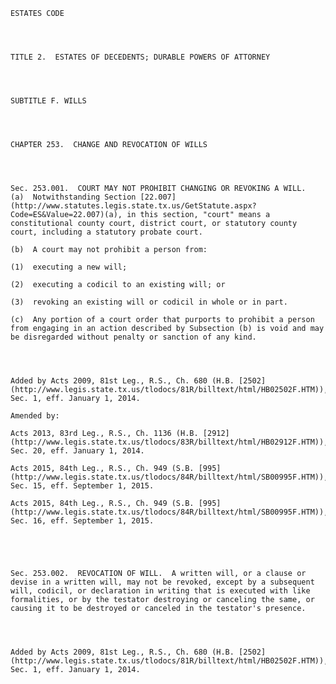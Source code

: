 ﻿
    
    
    	
    					
    
    
    ESTATES CODE
    
      
    
    
    TITLE 2.  ESTATES OF DECEDENTS; DURABLE POWERS OF ATTORNEY
    
      
    
    
    SUBTITLE F. WILLS
    
      
    
    
    CHAPTER 253.  CHANGE AND REVOCATION OF WILLS
    
      
    
    
    Sec. 253.001.  COURT MAY NOT PROHIBIT CHANGING OR REVOKING A WILL.  (a)  Notwithstanding Section [22.007](http://www.statutes.legis.state.tx.us/GetStatute.aspx?Code=ES&Value=22.007)(a), in this section, "court" means a constitutional county court, district court, or statutory county court, including a statutory probate court.
    
    (b)  A court may not prohibit a person from:
    
    (1)  executing a new will;
    
    (2)  executing a codicil to an existing will; or
    
    (3)  revoking an existing will or codicil in whole or in part.
    
    (c)  Any portion of a court order that purports to prohibit a person from engaging in an action described by Subsection (b) is void and may be disregarded without penalty or sanction of any kind.
    
    
    
    
    Added by Acts 2009, 81st Leg., R.S., Ch. 680 (H.B. [2502](http://www.legis.state.tx.us/tlodocs/81R/billtext/html/HB02502F.HTM)), Sec. 1, eff. January 1, 2014.
    
    Amended by: 
    
    Acts 2013, 83rd Leg., R.S., Ch. 1136 (H.B. [2912](http://www.legis.state.tx.us/tlodocs/83R/billtext/html/HB02912F.HTM)), Sec. 20, eff. January 1, 2014.
    
    Acts 2015, 84th Leg., R.S., Ch. 949 (S.B. [995](http://www.legis.state.tx.us/tlodocs/84R/billtext/html/SB00995F.HTM)), Sec. 15, eff. September 1, 2015.
    
    Acts 2015, 84th Leg., R.S., Ch. 949 (S.B. [995](http://www.legis.state.tx.us/tlodocs/84R/billtext/html/SB00995F.HTM)), Sec. 16, eff. September 1, 2015.
    
    
    
    
    
    Sec. 253.002.  REVOCATION OF WILL.  A written will, or a clause or devise in a written will, may not be revoked, except by a subsequent will, codicil, or declaration in writing that is executed with like formalities, or by the testator destroying or canceling the same, or causing it to be destroyed or canceled in the testator's presence.
    
    
    
    
    Added by Acts 2009, 81st Leg., R.S., Ch. 680 (H.B. [2502](http://www.legis.state.tx.us/tlodocs/81R/billtext/html/HB02502F.HTM)), Sec. 1, eff. January 1, 2014.
    
    
    
    
    				
